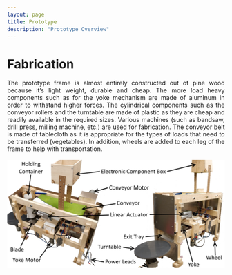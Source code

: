 ```yaml
---
layout: page
title: Prototype
description: "Prototype Overview"
---
```


# Fabrication
<div style="text-align: justify">The prototype frame is almost entirely constructed out of pine wood because it’s light weight, durable and cheap. The more load heavy components such as for the yoke mechanism are made of aluminum in order to withstand higher forces. The cylindrical components such as the conveyor rollers and the turntable are made of plastic as they are cheap and readily available in the required sizes. Various machines (such as bandsaw, drill press, milling machine, etc.) are used for fabrication. The conveyor belt is made of tablecloth as it is appropriate for the types of loads that need to be transferred (vegetables). In addition, wheels are added to each leg of the frame to help with transportation.</div>
<br />
<div style="text-align:center"><img src="/img/labelview.png" width="600" /></div>
